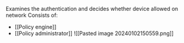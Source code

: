 Examines the authentication and decides whether device allowed on network
Consists of:
- [[Policy engine]]
- [[Policy administrator]]
 ![[Pasted image 20240102150559.png]]

